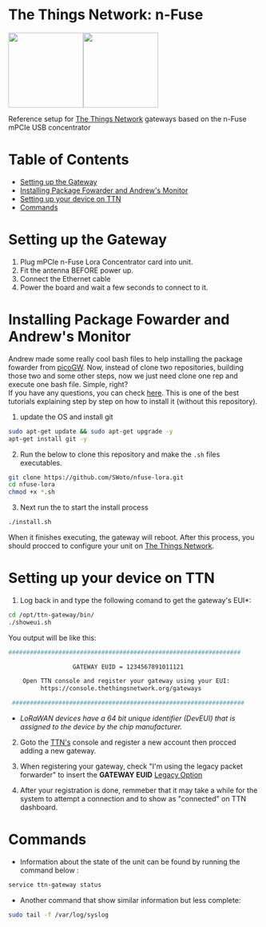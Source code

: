 # The Things Network: n-Fuse 

<img src="https://www.thethingsnetwork.org/spa/static/img/b403019.png" height="150"/><img src="https://www.n-fuse.co/assets/products/lrwccx/lrwccx-mpcie_w_shield_w_label_500.png" height="150"/>

Reference setup for [The Things Network](http://thethingsnetwork.org/) gateways based on the n-Fuse mPCIe USB concentrator

# Table of Contents
- [Setting up the Gateway](#setting-up-the-gateway)
- [Installing Package Fowarder and Andrew's Monitor](#installing-package-fowarder-and-andrews-monitor)
- [Setting up your device on TTN](#setting-up-your-device-on-ttn)
- [Commands](#commands)

# Setting up the Gateway

1. Plug mPCIe n-Fuse Lora Concentrator card into unit.
1. Fit the antenna BEFORE power up.
1. Connect the Ethernet cable
1. Power the board and wait a few seconds to connect to it.

# Installing Package Fowarder and Andrew's Monitor
Andrew made some really cool bash files to help installing the package fowarder from [picoGW](https://github.com/Lora-net/picoGW_packet_forwarder). Now, instead of clone two repositories, building those two and some other steps, now we just need clone one rep and execute one bash file. Simple, right?   
If you have any questions, you can check [here](https://thomasflummer.com/projects/lora-gateway/). This is one of the best tutorials explaining step by step on how to install it (without this repository).

1. update the OS and install git
```bash
sudo apt-get update && sudo apt-get upgrade -y
apt-get install git -y
```

2. Run the below to clone this repository and make the `.sh` files executables.
```bash
git clone https://github.com/SWoto/nfuse-lora.git
cd nfuse-lora
chmod +x *.sh
```

3. Next run the to start the install process
```bash
./install.sh
```
When it finishes executing, the gateway will reboot. After this process, you should procced to configure your unit on [The Things Network](https://www.thethingsnetwork.org/).

# Setting up your device on TTN

1. Log back in and type the following  comand to get the gateway's EUI*:
```bash
cd /opt/ttn-gateway/bin/
./showeui.sh
```
You output will be like this:
```bash
#################################################################

                  GATEWAY EUID = 1234567891011121

    Open TTN console and register your gateway using your EUI: 
         https://console.thethingsnetwork.org/gateways 

 #################################################################
 ```
* _LoRaWAN devices have a 64 bit unique identifier (DevEUI) that is assigned to the device by the chip manufacturer._

2. Goto the [TTN's](https://console.thethingsnetwork.org/gateways) console and register a new account then procced adding a new gateway.
  
3. When registering your gateway, check "I'm using the legacy packet forwarder" to insert the **GATEWAY EUID**
[Legacy Option](/images/TTNlegacyOption.png)
  
4. After your registration is done, remmeber that it may take a while for the system to attempt a connection and to show as "connected" on TTN dashboard. 

# Commands

- Information about the state of the unit can be found by running the command below :
```bash
service ttn-gateway status
```
- Another command that show similar information but less complete:
```bash
sudo tail -f /var/log/syslog
```

